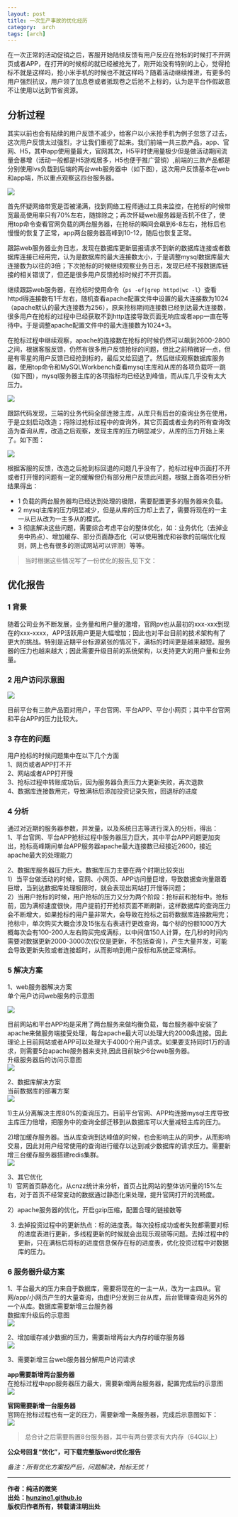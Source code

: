 ```yaml
---
layout: post
title: 一次生产事故的优化经历
category:  arch
tags: [arch]
---
```


在一次正常的活动促销之后，客服开始陆续反馈有用户反应在抢标的时候打不开网页或者APP，在打开的时候标的就已经被抢光了，刚开始没有特别的上心，觉得抢标不就是这样吗，抢小米手机的时候也不就这样吗？随着活动继续推进，有更多的用户强烈抗议，用户领了加息卷或者抵现卷之后抢不上标的，认为是平台作假故意不让使用以达到节省资源。


## 分析过程

其实以前也会有陆续的用户反馈不减少，给客户以小米抢手机为例子忽悠了过去，这次用户反馈太过强烈，才让我们重视了起来。我们前端一共三款产品，app、官网、H5，其中app使用量最大，官网其次，H5平时使用量极少但是做活动期间流量会暴增（活动一般都是H5游戏居多，H5也便于推广营销）,前端的三款产品都是分别使用lvs负载到后端的两台web服务器中（如下图），这次用户反馈基本在web和app端，所以重点观察这四台服务器。

 
![](https://hunzino1.github.io/assets/images/2017/optimize/once1.png)

首先怀疑网络带宽是否被涌满，找到网络工程师通过工具来监控，在抢标的时候带宽最高使用率只有70%左右，随排除之；再次怀疑web服务器是否抗不住了，使用top命令查看官网负载的两台服务器，在抢标的瞬间会飙到6-8左右，抢标后也慢慢的恢复了正常，app两台服务器高峰到10-12，随后也恢复正常。

跟踪web服务器业务日志，发现在数据库更新层报请求不到新的数据库连接或者数据库连接已经用完，认为是数据库的最大连接数太小，于是调整mysql数据库最大连接数为以往的3倍；下次抢标的时候继续观察业务日志，发现已经不报数据库链接的相关错误了，但还是很多用户反馈抢标时候打不开页面。

继续跟踪web服务器，在抢标时使用命令（```ps -ef|grep httpd|wc -l```）查看httpd得连接数有1千左右，随机查看apache配置文件中设置的最大连接数为1024（apache默认的最大连接数为256），原来抢标期间连接数已经到达最大连接数，很多用户在抢标的过程中已经获取不到http连接导致页面无响应或者app一直在等待中。于是调整apache配置文件中的最大连接数为1024*3。

在抢标过程中继续观察，apache的连接数在抢标的时候仍然可以飙到2600-2800之间，根据客服反馈，仍然有很多用户反馈抢标的问题，但比之前稍微好一点，但是有零星的用户反馈已经抢到标的，最后又给回退了。然后继续观察数据库服务器，使用top命令和MySQLWorkbench查看mysql主库和从库的各项负载吓一跳（如下图），mysql服务器主库的各项指标均已经达到峰值，而从库几乎没有太大压力。

![](https://hunzino1.github.io/assets/images/2017/optimize/mysql_before.jpg)

跟踪代码发现，三端的业务代码全部连接主库，从库只有后台的查询业务在使用，于是立刻启动改造；将除过抢标过程中的查询外，其它页面或者业务的所有查询改造为查询从库，改造之后观察，发现主库的压力明显减少，从库的压力开始上来了。如下图：

![](https://hunzino1.github.io/assets/images/2017/optimize/mysql_after.jpg)


根据客服的反馈，改造之后抢到标回退的问题几乎没有了，抢标过程中页面打不开或者打开慢的问题有一定的缓解但仍有部分用户反馈此问题，根据上面各项目分析结果得出：

- 1 负载的两台服务器均已经达到处理的极限，需要配置更多的服务器来负载。
- 2 mysql主库的压力明显减少，但是从库的压力却上去了，需要将现在的一主一从已从改为一主多从的模式。
- 3 彻底解决这些问题，需要综合考虑平台的整体优化，如：业务优化（去掉业务中热点）、增加缓存、部分页面静态化（可以使用雅虎和谷歌的前端优化规则，网上也有很多的测试网站可以评测）等等。

> 当时根据这些情况写了一份优化的报告,见下文：


## 优化报告
 
### 1 背景

随着公司业务不断发展，业务量和用户量的激增，官网pv也从最初的xxx-xxx到现在的xxx-xxxx，APP活跃用户更是大幅增加；因此也对平台目前的技术架构有了更大的挑战。特别是近期平台标源紧张的情况下，满标的时间更是越来越短。服务器的压力也越来越大；因此需要升级目前的系统架构，以支持更大的用户量和业务量。


### 2 用户访问示意图

![](https://hunzino1.github.io/assets/images/2017/optimize/userVisit.jpg)

目前平台有三款产品面对用户，平台官网、平台APP、平台小网页；其中平台官网和平台APP的压力比较大。


### 3 存在的问题

用户抢标的时候问题集中在以下几个方面  
1、网页或者APP打不开  
2、网站或者APP打开慢  
3、抢标过程中转账成功后，因为服务器负责压力大更新失败，再次退款  
4、数据库连接数用完，导致满标后添加投资记录失败，回退标的进度  
 
### 4 分析

通过对近期的服务器参数，并发量，以及系统日志等进行深入的分析，得出：  
1、平台官网、平台APP抢标过程中服务器压力巨大，其中平台APP问题更加突出，抢标高峰期间单台APP服务器apache最大连接数已经接近2600，接近apache最大的处理能力

2、数据库服务器压力巨大。数据库压力主要在两个时期比较突出  
1）当平台做活动的时候，官网、小网页、APP访问量巨增，导致数据查询量跟着巨增，当到达数据库处理极限时，就会表现出网站打开慢等问题；  
2）当用户抢标的时候，用户抢标的压力又分为两个阶段：抢标前和抢标中。抢标前，因为满标速度很快，用户提前打开抢标页面不断刷新，这样数据库的查询压力会不断增大，如果抢标的用户量非常大，会导致在抢标之前将数据库连接数用完；抢标中，单次购买大概会涉及15张左右表进行更改查询，每个标的份额1000万大概每次会有100-200人左右购买完成满标，以中间值150人计算，在几秒的时间内需要对数据更新2000-3000次(仅仅是更新，不包括查询 )，产生大量并发，可能会导致更新失败或者连接超时，从而影响到用户投标和系统正常满标。  


### 5 解决方案

1、web服务器解决方案  
单个用户访问web服务的示意图

![](https://hunzino1.github.io/assets/images/2017/optimize/once1.png)

目前网站和平台APP均是采用了两台服务来做均衡负载，每台服务器中安装了apache来做服务端接受处理，每台apache最大可以处理大约2000条连接。因此理论上目前网站或者APP可以处理大于4000个用户请求。如果要支持同时1万的请求，则需要5台apache服务器来支持,因此目前缺少6台web服务器。  
升级服务器后的访问示意图  
![](https://hunzino1.github.io/assets/images/2017/optimize/once2.png)

 
2、数据库解决方案  
当前数据库的部署方案  
![](https://hunzino1.github.io/assets/images/2017/optimize/once3.png)

 
1)主从分离解决主库80%的查询压力。目前平台官网、APP均连接mysql主库导致主库压力倍增，把服务中的查询全部迁移到从数据库可以大量减轻主库的压力。

2)增加缓存服务器。当从库查询到达峰值的时候，也会影响主从的同步，从而影响交易，因此对用户经常使用的查询进行缓存以达到减少数据库的请求压力。需要新增三台缓存服务器搭建redis集群。  
 ![](https://hunzino1.github.io/assets/images/2017/optimize/once4.png)

3、其它优化  
1）官网首页静态化，从cnzz统计来分析，首页占比网站的整体访问量的15%左右，对于首页不经常变动的数据通过静态化来处理，提升官网打开的流畅度。

2）apache服务器的优化，开启gzip压缩，配置合理的链接数等  

3) 去掉投资过程中的更新热点：标的进度表。每次投标成功或者失败都需要对标的进度表进行更新，多线程更新的时候就会出现乐观锁等问题。去掉过程中的更新，只在满标后将标的进度信息保存在标的进度表，优化投资过程中对数据库的压力。  
 
 
### 6 服务器升级方案

1、平台最大的压力来自于数据库，需要将现在的一主一从，改为一主四从。官网/app/小网页产生的大量查询，由虚IP分发到三台从库，后台管理查询走另外的一个从库。数据库需要新增三台服务器  
数据库升级后的示意图  
![](https://hunzino1.github.io/assets/images/2017/optimize/once5.png)
 
2、增加缓存减少数据的压力，需要新增两台大内存的缓存服务器  
![](https://hunzino1.github.io/assets/images/2017/optimize/once6.png)
 
3、需要新增三台web服务器分解用户访问请求  

**app需要新增两台服务器**  
在抢标过程中app服务器压力最大，需要新增两台服务器，配置完成后的示意图  
![](https://hunzino1.github.io/assets/images/2017/optimize/once7.png)

**官网需要新增一台服务器**  
官网在抢标过程也有一定的压力，需要新增一条服务器，完成后示意图如下：  
![](https://hunzino1.github.io/assets/images/2017/optimize/once8.png)

> 总合计之后需要购置8台服务器，其中有两台要求有大内存（64G以上）

**公众号回复“优化”，可下载完整版word优化报告**


*备注：所有优化方案投产后，问题解决，抢标无忧！* 

-------------

**作者：纯洁的微笑**  
**出处：[hunzino1.github.io](https://hunzino1.github.io)**      
**版权归作者所有，转载请注明出处** 